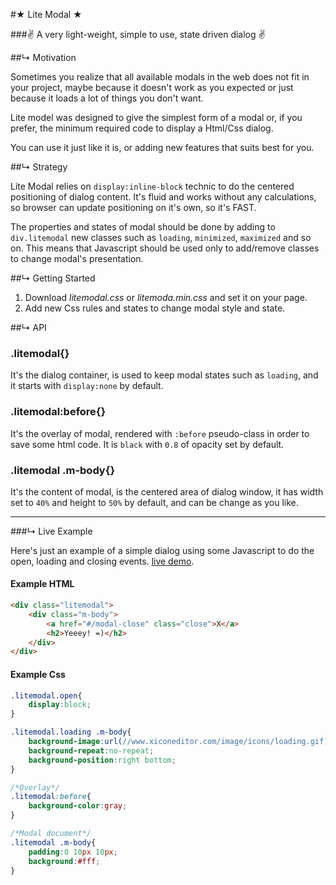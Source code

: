 
#★ Lite Modal ★

###✌ A very light-weight, simple to use, state driven dialog ✌


##↳ Motivation

Sometimes you realize that all available modals in the web does not fit in your project, maybe because it doesn't work as you expected or just because it loads a lot of things you don't want.

Lite model was designed to give the simplest form of a modal or, if you prefer, the minimum required code to display a Html/Css dialog.

You can use it just like it is, or adding new features that suits best for you.

##↳ Strategy

Lite Modal relies on `display:inline-block` technic to do the centered positioning of dialog content. It's fluid and works without any calculations, so browser can update positioning on it's own, so it's FAST.

The properties and states of modal should be done by adding to `div.litemodal` new classes such as `loading`, `minimized`, `maximized` and so on. This means that Javascript should be used only to add/remove classes to change modal's presentation.

##↳ Getting Started

1. Download *litemodal.css* or *litemoda.min.css* and set it on your page.
2. Add new Css rules and states to change modal style and state.

##↳  API

### .litemodal{}
It's the dialog container, is used to keep modal states such as `loading`, and it starts with `display:none` by default.

### .litemodal:before{}
It's the overlay of modal, rendered with `:before` pseudo-class in order to save some html code. It is `black` with `0.8` of opacity set by default.

### .litemodal .m-body{}
It's the content of modal, is the centered area of dialog window, it has width set to `40%` and height to `50%` by default, and can be change as you like.

---

###↳ Live Example

Here's just an example of a simple dialog using some Javascript to do the open, loading and closing events. [live demo](https://rawgit.com/Javiani/Litemodal/master/index.htm).

#### Example HTML
```html
<div class="litemodal">
	<div class="m-body">
		<a href="#/modal-close" class="close">X</a>
		<h2>Yeeey! =)</h2>
	</div>
</div>
```

#### Example Css
```css
.litemodal.open{
	display:block;
}

.litemodal.loading .m-body{
	background-image:url(//www.xiconeditor.com/image/icons/loading.gif);
	background-repeat:no-repeat;
	background-position:right bottom;
}

/*Overlay*/
.litemodal:before{
	background-color:gray;
}

/*Modal document*/
.litemodal .m-body{
	padding:0 10px 10px;
	background:#fff;
}
```

